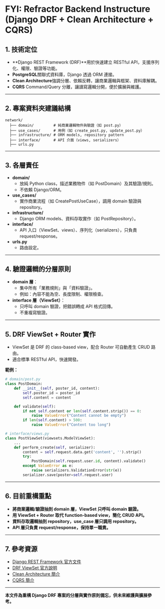 # FYI: Refractor Backend Instructure (Django DRF + Clean Architecture + CQRS)

## 1. 技術定位

- **Django REST Framework (DRF)**用於快速建立 RESTful API，支援序列化、權限、驗證等功能。
- **PostgreSQL**關聯式資料庫，Django 透過 ORM 連接。
- **Clean Architecture**強調分層、依賴反轉，讓商業邏輯與框架、資料庫解耦。
- **CQRS**
  Command/Query 分離，讓讀寫邏輯分開，便於擴展與維護。

---

## 2. 專案資料夾建議結構

```
network/
  ├── domain/         # 純商業邏輯物件與驗證（如 post.py）
  ├── use_cases/      # 用例（如 create_post.py, update_post.py）
  ├── infrastructure/ # ORM models, repository pattern
  ├── interface/      # API 介面（views, serializers）
  ├── urls.py
```

---

## 3. 各層責任

- **domain/**
  - 放純 Python class，描述業務物件（如 PostDomain）及其驗證/規則。
  - 不依賴 Django/ORM。
- **use_cases/**
  - 實作商業流程（如 CreatePostUseCase），調用 domain 驗證與 repository。
- **infrastructure/**
  - Django ORM models、資料存取實作（如 PostRepository）。
- **interface/**
  - API 入口（ViewSet、views）、序列化（serializers），只負責 request/response。
- **urls.py**
  - 路由設定。

---

## 4. 驗證邏輯的分層原則

- **domain 層**：
  - 集中所有「業務規則」與「資料驗證」。
  - 例如：內容不能為空、長度限制、權限檢查。
- **interface 層（ViewSet）**：
  - 只呼叫 domain 驗證，把錯誤轉成 API 格式回傳。
  - 不重複寫驗證。

---

## 5. DRF ViewSet + Router 實作

- ViewSet 是 DRF 的 class-based view，配合 Router 可自動產生 CRUD 路由。
- 適合標準 RESTful API，快速開發。

**範例：**

```python
# domain/post.py
class PostDomain:
    def __init__(self, poster_id, content):
        self.poster_id = poster_id
        self.content = content

    def validate(self):
        if not self.content or len(self.content.strip()) == 0:
            raise ValueError("Content cannot be empty")
        if len(self.content) > 500:
            raise ValueError("Content too long")

# interface/views.py
class PostViewSet(viewsets.ModelViewSet):
    ...
    def perform_create(self, serializer):
        content = self.request.data.get('content', '').strip()
        try:
            PostDomain(self.request.user.id, content).validate()
        except ValueError as e:
            raise serializers.ValidationError(str(e))
        serializer.save(poster=self.request.user)
```

---

## 6. 目前重構重點

- **將商業邏輯/驗證抽到 domain 層，ViewSet 只呼叫 domain 驗證。**
- **用 ViewSet + Router 取代 function-based view，簡化 CRUD API。**
- **資料存取邏輯抽到 repository，use_case 層只調用 repository。**
- **API 層只負責 request/response，保持單一職責。**

---

## 7. 參考資源

- [Django REST Framework 官方文件](https://www.django-rest-framework.org/)
- [DRF ViewSet 官方說明](https://www.django-rest-framework.org/api-guide/viewsets/)
- [Clean Architecture 簡介](https://8thlight.com/blog/uncle-bob/2012/08/13/the-clean-architecture.html)
- [CQRS 簡介](https://martinfowler.com/bliki/CQRS.html)

---

**本文件為重構 Django DRF 專案的分層與實作原則備忘，供未來維護與擴展參考。**
